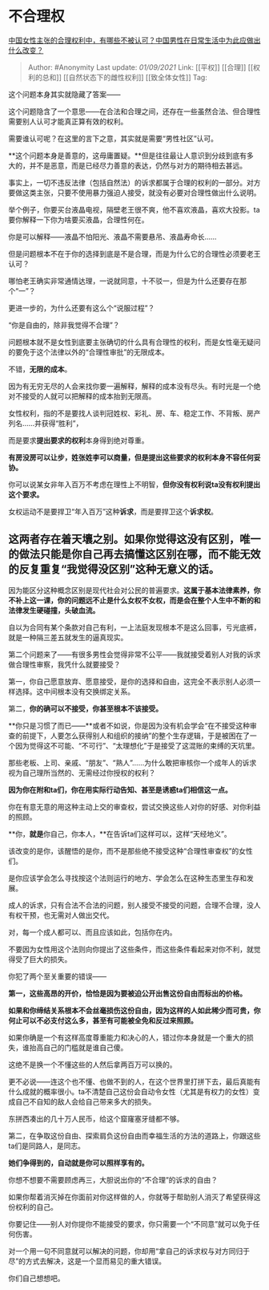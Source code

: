 # 不合理权
[中国女性主张的合理权利中，有哪些不被认可？中国男性在日常生活中为此应做出什么改变？](https://www.zhihu.com/question/482988295/answer/2091059493)

> Author: #Anonymity
> Last update: *01/09/2021*
> Link: [[平权]] [[合理]] [[权利的总和]] [[自然状态下的雌性权利]] [[致全体女性]]
> Tag:

这个问题本身其实就隐藏了答案——

这个问题隐含了一个意思——在合法和合理之间，还存在一些虽然合法、但合理性需要别人认可才能真正算有效的权利。

需要谁认可呢？在这里的言下之意，其实就是需要“男性社区”认可。

**这个问题本身是善意的，这毋庸置疑。**但是往往最让人意识到分歧到底有多大的，并不是恶意，而是已经尽力善意的表达，仍然与对方的期待相去甚远。

事实上，一切不违反法律（包括自然法）的诉求都属于合理的权利的一部分。对方要做这类主张，只要不使用暴力强迫人接受，就没有必要对合理性做出什么说明。

举个例子，你要买台液晶电视，隔壁老王很不爽，他不喜欢液晶，喜欢大投影。ta要你解释一下你为啥要买液晶，合理性何在。

你是可以解释——液晶不怕阳光、液晶不需要悬吊、液晶寿命长……

但是问题根本不在于你的选择到底是不是合理，而是为什么它的合理性必须要老王认可？

哪怕老王确实非常通情达理，一说就同意，十不驳一，但是为什么还要存在那个“一”？

更进一步的，为什么还要有这么个“说服过程”？

“你是自由的，除非我觉得不合理”？

问题根本就不是女性到底要主张确切的什么具有合理性的权利，而是女性毫无疑问的要免于这个法律以外的“合理性审批”的无限成本。

不错，**无限的成本**。

因为有无穷无尽的人会来找你要一遍解释，解释的成本没有尽头。有时光是一个绝对不接受的人就可以把解释的成本抬到无限高。

女性权利，指的不是要找人谈判冠姓权、彩礼、房、车、稳定工作、不背叛、房产列名……并获得“胜利”，

而是要求**提出要求的权利**本身得到绝对尊重。

**有房没房可以让步，姓张姓李可以商量，但是提出这些要求的权利本身不容任何妥协。**

你可以说某女非年入百万不考虑在理性上不明智，**但你没有权利说ta没有权利提出这个要求。**

女权运动不是要捍卫“年入百万”这种**诉求**，而是要捍卫这个**诉求权**。

## 这两者存在着天壤之别。如果你觉得这没有区别，唯一的做法只能是你自己再去搞懂这区别在哪，而不能无效的反复重复“我觉得没区别”这种无意义的话。

因为能区分这种概念区别是现代社会对公民的普遍要求。**这属于基本法律素养，你不补上这一课，你的问题远不止是什么女权不女权，而是会在整个人生中不断的和法律发生硬碰撞，头破血流。**

自以为合同有某个条款对自己有利，一上法庭发现根本不是这么回事，亏光底裤，就是一种隔三差五就发生的逼真现实。

第二个问题来了——有很多男性会觉得非常不公平——我就接受着别人对我的诉求做合理性审察，我凭什么就要接受？

第一，你自己愿意放弃、愿意接受，是你的选择和自由，这完全不表示别人必须一样选择。这中间根本没有交换绑定关系。

第二，**你的确可以不接受，你甚至根本不该接受。**

**你只是习惯了而已——**或者不如说，你是因为没有机会学会“在不接受这种审查的前提下，人要怎么获得别人和组织的接纳”的整个生存逻辑，于是被困在了一个因为觉得这不可能、“不可行”、“太理想化”于是接受了这混账的束缚的天坑里。

那些老板、上司、亲戚、“朋友”、“熟人”……为什么敢把审核你一个成年人的诉求视为自己理所当然的、无需经过你授权的权利？

**因为你在附和ta们，你在用实际行动告知、甚至是诱惑ta们相信这一点。**

你在有意无意的用这种主动上交的审查权，尝试交换这些人对你的好感、对你利益的照顾。

**你，**就是**你自己，你本人，**在告诉ta们这样可以，这样“天经地义”。

该改变的是你，该醒悟的是你，而不是那些绝不接受这种“合理性审查权”的女性们。

是你应该学会怎么寻找按这个法则运行的地方、学会怎么在这种生态里生存和发展。

成人的诉求，只有合法不合法的问题，别人接受不接受的问题，合理不合理，没人有权干预，也无需对人做出交代。

对，每一个成人都可以、而且应该如此，包括你在内。

不要因为女性用这个法则向你提出了这些条件，而这些条件看起来对你不利，就觉得受了巨大的损失。

你犯了两个至关重要的错误——

**第一，这些高昂的开价，恰恰是因为要被迫公开出售这份自由而标出的价格。**

**如果和你缔结关系根本不会丝毫损伤这份自由，因为这样的人如此稀少而可贵，你何止可以不必支付这么多，甚至有可能被全免和反过来照顾。**

如果你确是一个有这样高度尊重能力和决心的人，错过你本身就是一个重大的损失，谁抬高自己的门槛就是谁自己傻。

这绝不是换一个不懂这些的人然后拿两百万可以换的。

更不必说——连这个也不懂、也做不到的人，在这个世界里打拼下去，最后真能有什么成就的概率很小。ta不清楚自己这份会自动令女性（尤其是有权力的女性）变成自己不自知的敌人会给自己带来多大的损失。

东拼西凑出的几十万人民币，给这个窟窿塞牙缝都不够。

第二，在争取这份自由、探索肩负这份自由而幸福生活的方法的道路上，你跟这些ta们是同路人，是同志。

**她们争得到的，自动就是你可以照样享有的。**

你想不想要不需要顾虑再三，大胆说出你的“不合理”的诉求的自由？

如果你帮着消灭掉在你面前对你这样做的人，你就等于帮助别人消灭了希望获得这份权利的自己。

你要记住——别人对你提你不能接受的要求，你只需要一个“不同意”就可以免于任何伤害。

对一个用一句不同意就可以解决的问题，你却用“拿自己的诉求权与对方同归于尽”的方式去解决，这是一个显而易见的重大错误。

你们自己想想吧。
